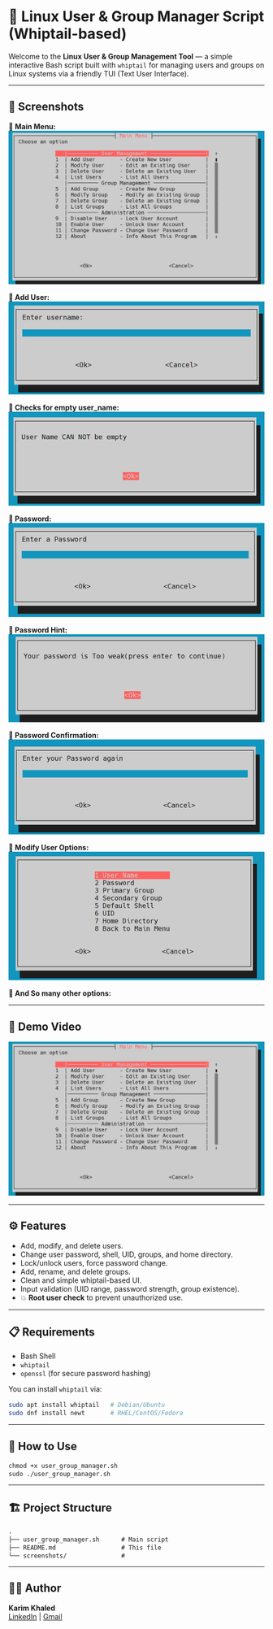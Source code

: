 # 👤 Linux User & Group Manager Script (Whiptail-based)

Welcome to the **Linux User & Group Management Tool** — a simple interactive Bash script built with `whiptail` for managing users and groups on Linux systems via a friendly TUI (Text User Interface).

---

## 📸 Screenshots


**🔻 Main Menu:**
![Main Menu](screenshots/main_menu.png)

**🔻 Add User:**
![Add User](screenshots/add_user1.png)

**🔻 Checks for empty user_name:**
![Add User](screenshots/add_user2.png)

**🔻 Password:**
![Add User](screenshots/add_user3.png)

**🔻 Password Hint:**
![Add User](screenshots/add_user4.png)

**🔻 Password Confirmation:**
![Add User](screenshots/add_user5.png)

**🔻 Modify User Options:**
![Modify User](screenshots/modify_user.png)

**🔻 And So many other options:**

---

## 🎥 Demo Video


[![Watch the demo](screenshots/main_menu.png)](https://drive.google.com/file/d/1WyspyTiQUbhAAhIDBEaaMIMVp7nJvjbt/view?usp=drive_link)


---

## ⚙️ Features

- Add, modify, and delete users.
- Change user password, shell, UID, groups, and home directory.
- Lock/unlock users, force password change.
- Add, rename, and delete groups.
- Clean and simple whiptail-based UI.
- Input validation (UID range, password strength, group existence).
- 💥 **Root user check** to prevent unauthorized use.

---

## 📋 Requirements

- Bash Shell
- `whiptail`
- `openssl` (for secure password hashing)

You can install `whiptail` via:
```bash
sudo apt install whiptail   # Debian/Ubuntu
sudo dnf install newt       # RHEL/CentOS/Fedora
```
---

## 🚀 How to Use
```
chmod +x user_group_manager.sh
sudo ./user_group_manager.sh
```
---

## 🏗️ Project Structure
```
.
├── user_group_manager.sh      # Main script
├── README.md                  # This file
└── screenshots/               #
```
---

## 👨‍💻 Author

**Karim Khaled**  
[LinkedIn](https://www.linkedin.com/in/karim-khaled-ahmed-a9993a360) | [Gmail](mailto:karimkhaled345444@gmail.com)

